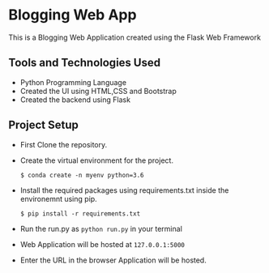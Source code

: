 # Blogging Web App
This is a Blogging Web Application created using the Flask Web Framework

## Tools and Technologies Used
- Python Programming Language
- Created the UI using HTML,CSS and Bootstrap
- Created the backend using Flask

## Project Setup
- First Clone the repository.
- Create the virtual environment for the project.

      $ conda create -n myenv python=3.6
  
- Install the required packages using requirements.txt inside the environemnt using pip.

      $ pip install -r requirements.txt
  
- Run the run.py as `python run.py` in your terminal
- Web Application will be hosted at `127.0.0.1:5000`
- Enter the URL in the browser Application will be hosted.
